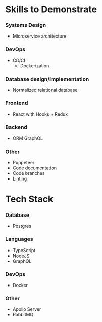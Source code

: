 # Skills to Demonstrate

### Systems Design
* Microservice architecture

### DevOps
* CD/CI
  * Dockerization

### Database design/Implementation
* Normalized relational database

### Frontend
* React with Hooks + Redux

### Backend
* ORM GraphQL

### Other
* Puppeteer
* Code documentation
* Code branches
* Linting

  
# Tech Stack

### Database
* Postgres

### Languages
* TypeScript
* NodeJS
* GraphQL

### DevOps
* Docker

### Other
* Apollo Server
* RabbitMQ

